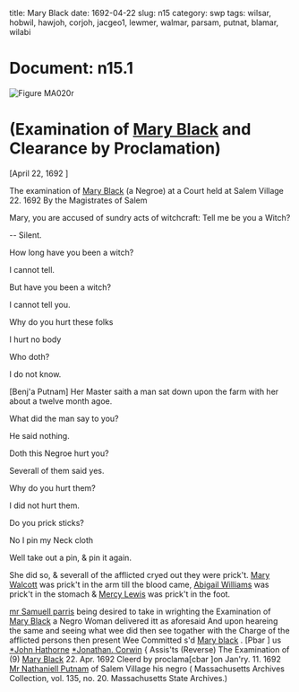 title: Mary Black
date: 1692-04-22
slug: n15
category: swp
tags: wilsar, hobwil, hawjoh, corjoh, jacgeo1, lewmer, walmar, parsam, putnat, blamar, wilabi




# Document: n15.1

![Figure MA020r](/assets/thumb/MA020r.jpg)

# (Examination of [Mary Black](/tag/blamar.html) and Clearance by Proclamation)

[April 22, 1692 ]

The examination of [Mary Black](/tag/blamar.html) (a Negroe) at a Court held at Salem  Village 22. 1692  By the Magistrates of Salem

Mary, you are accused of sundry acts of witchcraft: Tell me be  you a Witch?

-- Silent. 

How long have you been a witch? 

I cannot tell. 

But have you been a witch? 

I cannot tell you. 

Why do you hurt these folks 

I hurt no body 

Who doth? 



I do not know. 

[Benj'a Putnam] Her Master saith a man sat down upon the farm with her about a  twelve month agoe.

What did the man say to you? 

He said nothing. 

Doth this Negroe hurt you? 

Severall of them said yes. 

Why do you hurt them? 

I did not hurt them. 

Do you prick sticks? 

No I pin my Neck cloth 

Well take out a pin, & pin it again. 

She did so, & severall of the afflicted cryed out they were prick't.  [Mary Walcott](/tag/walmar.html) was prick't in the arm till the blood came, [Abigail Williams](/tag/wilabi.html) was prick't in the stomach & [Mercy Lewis](/tag/lewmer.html) was prick't in  the foot.

[mr Samuell parris](/tag/parsam.html) being desired to take in wrighting the Examination  of [Mary Black](/tag/blamar.html) a Negro Woman delivered itt as aforesaid And upon  heareing the same and seeing what wee did then see togather with the  Charge of the afflicted persons then present Wee Committed s'd  [Mary black](/tag/blamar.html) .
[Pbar ] us [*John Hathorne](/tag/hawjoh.html)  [*Jonathan. Corwin](/tag/corjoh.html) {  Assis'ts (Reverse)  The Examination of  (9) [Mary Black](/tag/blamar.html)  22. Apr. 1692  Cleerd by proclama[cbar ]on  Jan'ry. 11. 1692 [Mr Nathaniell Putnam](/tag/putnat.html)  of Salem Village  his negro ( Massachusetts Archives Collection, vol. 135, no. 20. Massachusetts State Archives.)